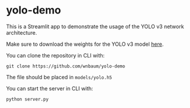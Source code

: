 # yolo-demo
This is a Streamlit app to demonstrate the usage of the YOLO v3 network architecture.

Make sure to download the weights for the YOLO v3 model [here](https://drive.google.com/uc?export=download&id=1badlpEN1SHcDGcpylGikB5GftcWGr-7y).

You can clone the repository in CLI with:
```
git clone https://github.com/wnbaum/yolo-demo
```

The file should be placed in `models/yolo.h5`

You can start the server in CLI with:
```
python server.py
```

